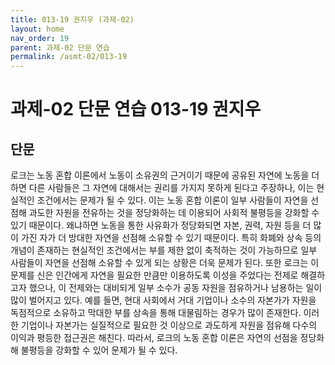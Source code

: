 ```yaml
---
title: 013-19 권지우 (과제-02)
layout: home
nav_order: 19
parent: 과제-02 단문 연습
permalink: /asmt-02/013-19
---
```


# 과제-02 단문 연습 013-19 권지우 

## 단문

로크는 노동 혼합 이론에서 노동이 소유권의 근거이기 때문에 공유된 자연에 노동을 더하면 다른 사람들은 그 자연에 대해서는 권리를 가지지 못하게 된다고 주장하나, 이는 현실적인 조건에서는 문제가 될 수 있다. 이는 노동 혼합 이론이 일부 사람들이 자연을 선점해 과도한 자원을 전유하는 것을 정당화하는 데 이용되어 사회적 불평등을 강화할 수 있기 때문이다. 왜냐하면 노동을 통한 사유화가 정당화되면 자본, 권력, 자원 등을 더 많이 가진 자가 더 방대한 자연을 선점해 소유할 수 있기 때문이다. 특히 화폐와 상속 등의 개념이 존재하는 현실적인 조건에서는 부를 제한 없이 축적하는 것이 가능하므로 일부 사람들이 자연을 선점해 소유할 수 있게 되는 상황은 더욱 문제가 된다. 또한 로크는 이 문제를 신은 인간에게 자연을 필요한 만큼만 이용하도록 이성을 주었다는 전제로 해결하고자 했으나, 이 전제와는 대비되게 일부 소수가 공동 자원을 점유하거나 남용하는 일이 많이 벌어지고 있다. 예를 들면, 현대 사회에서 거대 기업이나 소수의 자본가가 자원을 독점적으로 소유하고 막대한 부를 상속을 통해 대물림하는 경우가 많이 존재한다. 이러한 기업이나 자본가는 실질적으로 필요한 것 이상으로 과도하게 자원을 점유해 다수의 이익과 평등한 접근권은 해친다. 따라서, 로크의 노동 혼합 이론은 자연의 선점을 정당화해 불평등을 강화할 수 있어 문제가 될 수 있다.